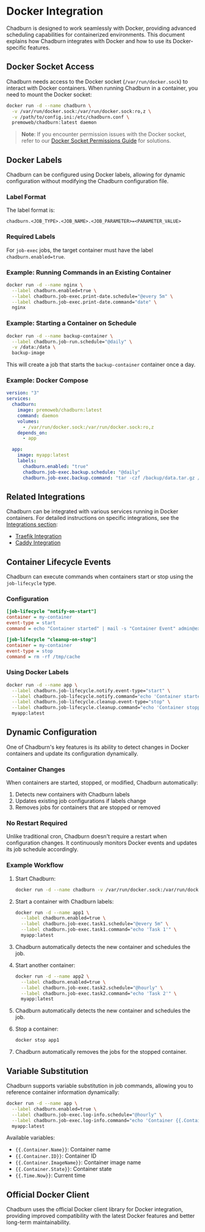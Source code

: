 # Docker Integration

Chadburn is designed to work seamlessly with Docker, providing advanced scheduling capabilities for containerized environments. This document explains how Chadburn integrates with Docker and how to use its Docker-specific features.

## Docker Socket Access

Chadburn needs access to the Docker socket (`/var/run/docker.sock`) to interact with Docker containers. When running Chadburn in a container, you need to mount the Docker socket:

```bash
docker run -d --name chadburn \
  -v /var/run/docker.sock:/var/run/docker.sock:ro,z \
  -v /path/to/config.ini:/etc/chadburn.conf \
  premoweb/chadburn:latest daemon
```

> **Note**: If you encounter permission issues with the Docker socket, refer to our [Docker Socket Permissions Guide](docker-socket-permissions.md) for solutions.

## Docker Labels

Chadburn can be configured using Docker labels, allowing for dynamic configuration without modifying the Chadburn configuration file.

### Label Format

The label format is:

```
chadburn.<JOB_TYPE>.<JOB_NAME>.<JOB_PARAMETER>=<PARAMETER_VALUE>
```

### Required Labels

For `job-exec` jobs, the target container must have the label `chadburn.enabled=true`.

### Example: Running Commands in an Existing Container

```bash
docker run -d --name nginx \
  --label chadburn.enabled=true \
  --label chadburn.job-exec.print-date.schedule="@every 5m" \
  --label chadburn.job-exec.print-date.command="date" \
  nginx
```

### Example: Starting a Container on Schedule

```bash
docker run -d --name backup-container \
  --label chadburn.job-run.schedule="@daily" \
  -v /data:/data \
  backup-image
```

This will create a job that starts the `backup-container` container once a day.

### Example: Docker Compose

```yaml
version: "3"
services:
  chadburn:
    image: premoweb/chadburn:latest
    command: daemon
    volumes:
      - /var/run/docker.sock:/var/run/docker.sock:ro,z
    depends_on:
      - app

  app:
    image: myapp:latest
    labels:
      chadburn.enabled: "true"
      chadburn.job-exec.backup.schedule: "@daily"
      chadburn.job-exec.backup.command: "tar -czf /backup/data.tar.gz /app/data"
```

## Related Integrations

Chadburn can be integrated with various services running in Docker containers. For detailed instructions on specific integrations, see the [Integrations section](/integrations):

- [Traefik Integration](/integrations/traefik)
- [Caddy Integration](/integrations/caddy)

## Container Lifecycle Events

Chadburn can execute commands when containers start or stop using the `job-lifecycle` type.

### Configuration

```ini
[job-lifecycle "notify-on-start"]
container = my-container
event-type = start
command = echo "Container started" | mail -s "Container Event" admin@example.com

[job-lifecycle "cleanup-on-stop"]
container = my-container
event-type = stop
command = rm -rf /tmp/cache
```

### Using Docker Labels

```bash
docker run -d --name app \
  --label chadburn.job-lifecycle.notify.event-type="start" \
  --label chadburn.job-lifecycle.notify.command="echo 'Container started'" \
  --label chadburn.job-lifecycle.cleanup.event-type="stop" \
  --label chadburn.job-lifecycle.cleanup.command="echo 'Container stopped'" \
  myapp:latest
```

## Dynamic Configuration

One of Chadburn's key features is its ability to detect changes in Docker containers and update its configuration dynamically.

### Container Changes

When containers are started, stopped, or modified, Chadburn automatically:

1. Detects new containers with Chadburn labels
2. Updates existing job configurations if labels change
3. Removes jobs for containers that are stopped or removed

### No Restart Required

Unlike traditional cron, Chadburn doesn't require a restart when configuration changes. It continuously monitors Docker events and updates its job schedule accordingly.

### Example Workflow

1. Start Chadburn:
   ```bash
   docker run -d --name chadburn -v /var/run/docker.sock:/var/run/docker.sock:ro,z premoweb/chadburn:latest daemon
   ```

2. Start a container with Chadburn labels:
   ```bash
   docker run -d --name app1 \
     --label chadburn.enabled=true \
     --label chadburn.job-exec.task1.schedule="@every 5m" \
     --label chadburn.job-exec.task1.command="echo 'Task 1'" \
     myapp:latest
   ```

3. Chadburn automatically detects the new container and schedules the job.

4. Start another container:
   ```bash
   docker run -d --name app2 \
     --label chadburn.enabled=true \
     --label chadburn.job-exec.task2.schedule="@hourly" \
     --label chadburn.job-exec.task2.command="echo 'Task 2'" \
     myapp:latest
   ```

5. Chadburn automatically detects the new container and schedules the job.

6. Stop a container:
   ```bash
   docker stop app1
   ```

7. Chadburn automatically removes the jobs for the stopped container.

## Variable Substitution

Chadburn supports variable substitution in job commands, allowing you to reference container information dynamically:

```bash
docker run -d --name app \
  --label chadburn.enabled=true \
  --label chadburn.job-exec.log-info.schedule="@hourly" \
  --label chadburn.job-exec.log-info.command="echo 'Container {{.Container.Name}} ({{.Container.ID}}) is running'" \
  myapp:latest
```

Available variables:

- `{{.Container.Name}}`: Container name
- `{{.Container.ID}}`: Container ID
- `{{.Container.ImageName}}`: Container image name
- `{{.Container.State}}`: Container state
- `{{.Time.Now}}`: Current time

## Official Docker Client

Chadburn uses the official Docker client library for Docker integration, providing improved compatibility with the latest Docker features and better long-term maintainability. 
